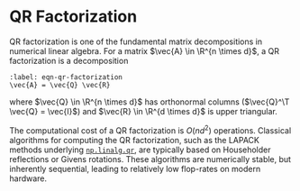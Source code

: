 #  QR Factorization


QR factorization is one of the fundamental matrix decompositions in numerical linear algebra.
For a matrix $\vec{A} \in \R^{n \times d}$, a QR factorization is a decomposition 
```{math}
:label: eqn-qr-factorization
\vec{A} = \vec{Q} \vec{R}
```
where $\vec{Q} \in \R^{n \times d}$ has orthonormal columns ($\vec{Q}^\T \vec{Q} = \vec{I}$) and $\vec{R} \in \R^{d \times d}$ is upper triangular.

The computational cost of a QR factorization is $O(nd^2)$ operations.
Classical algorithms for computing the QR factorization, such as the LAPACK methods underlying [`np.linalg.qr`](https://numpy.org/doc/stable/reference/generated/numpy.linalg.qr.html), are typically based on Householder reflections or Givens rotations.
These algorithms are numerically stable, but inherently sequential, leading to relatively low flop-rates on modern hardware.







